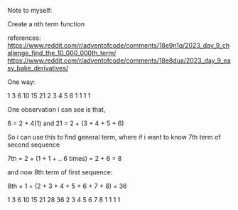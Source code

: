 Note to myself:

Create a nth term function

references:
https://www.reddit.com/r/adventofcode/comments/18e9n1q/2023_day_9_challenge_find_the_10_000_000th_term/
https://www.reddit.com/r/adventofcode/comments/18e8dua/2023_day_9_easy_bake_derivatives/

One way:

1 3 6 10 15 21
2 3 4 5 6
1 1 1 1

One observation i can see is that,

6 = 2 + 4(1)
and 21 = 2 + (3 + 4 + 5 + 6)

So i can use this to find general term, where if i want to know 7th term of second sequence

7th = 2 + (1 + 1 + .. 6 times) = 2 + 6 = 8

and now 8th term of first sequence:

8th = 1 + (2 + 3 + 4 + 5 + 6 + 7 + 8) = 36

1 3 6 10 15 21 28 36
2 3 4 5 6 7 8
1 1 1 1
